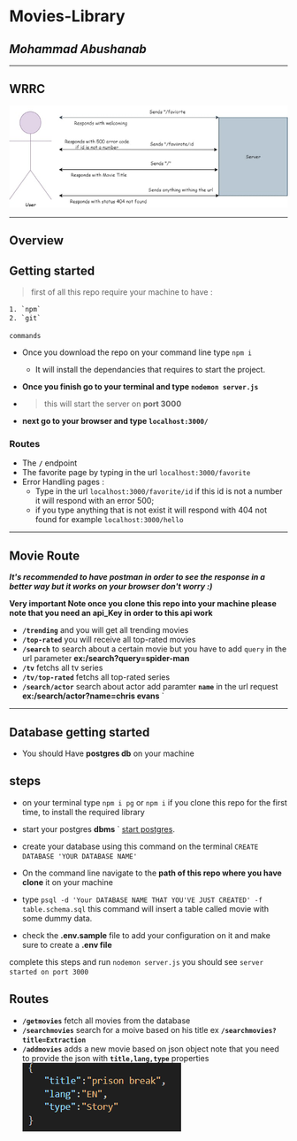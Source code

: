 # Movies-Library

## ***Mohammad Abushanab***

---

## WRRC

![Wrrc image](/public/img/WRRC.jpg)
***

## Overview

## Getting started

>first of all this repo require your machine to have :

    1. `npm`
    2. `git`

    commands

+ Once you download the repo on your command line type `npm i`
  + It will install the dependancies that requires to start the project.

+ **Once you finish go to your terminal and type `nodemon server.js`**

+ >this will start the server on **port 3000**

+ **next go to your browser and type `localhost:3000/`**

### Routes

+ The **`/`** endpoint
+ The favorite page by typing in the url `localhost:3000/favorite`
+ Error Handling pages :
  + Type in the url `localhost:3000/favorite/id`
  if this id is not a number it will respond with an error 500;
  + if you type anything that is not exist it will respond with 404 not found for example
  `localhost:3000/hello`

---

## **Movie Route**

***It's recommended to have postman in order to see the response in a better way but it works on your browser don't worry :)***

**Very important Note once you clone this repo into your machine please note that you need an api_Key in order to this api work**

+ **`/trending`** and you will get all trending movies
+ **`/top-rated`** you will receive all top-rated movies
+ **`/search`** to search about a certain movie but you have  to add `query` in the url parameter **ex:/search?query=spider-man**
+ **`/tv`** fetchs all tv series
+ **`/tv/top-rated`** fetchs all top-rated series
+ **`/search/actor`** search about actor add paramter **`name`** in the url request **ex:/search/actor?name=chris evans** `

---

## Database getting started

+ You should Have **postgres db** on your machine

## **steps**

+ on your terminal type `npm i pg` or `npm i` if you clone this repo for the first time, to install the required library
+ start your postgres **dbms** ` [start postgres](https://tableplus.com/blog/2018/10/how-to-start-stop-restart-postgresql-server.html).

+ create your database using this command on the terminal `CREATE DATABASE 'YOUR DATABASE NAME'`
+ On the command line navigate to the **path of this repo where you have clone** it on your machine
+ type `psql -d 'Your DATABASE NAME THAT YOU'VE JUST CREATED' -f table.schema.sql` this command will insert a table called movie with some dummy data.
+ check the **.env.sample** file to add your configuration  on it and make sure to create a **.env file**

complete this steps and run `nodemon server.js` you should see `server started on port 3000`

## Routes

+ **`/getmovies`** fetch all movies from the database
+ **`/searchmovies`** search for a moive based on his title ex **`/searchmovies?title=Extraction`**
+ **`/addmovies`** adds a new movie based on json object
 note that you need to provide the json with **`title,lang,type`** properties
![JSON obj](public/img/json.PNG)
